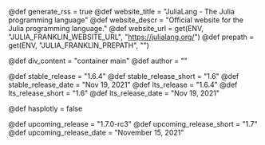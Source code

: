 <!-- RSS parameters -->
@def generate_rss = true
@def website_title = "JuliaLang - The Julia programming language"
@def website_descr = "Official website for the Julia programming language."
@def website_url = get(ENV, "JULIA_FRANKLIN_WEBSITE_URL", "https://julialang.org/")
@def prepath = get(ENV, "JULIA_FRANKLIN_PREPATH", "")

<!-- NOTE: don't change what's below -->
@def div_content = "container main" <!-- instead of franklin-content -->
@def author = ""

<!-- Templating of the Downloads -->
@def stable_release = "1.6.4"
@def stable_release_short = "1.6"
@def stable_release_date = "Nov 19, 2021"
@def lts_release = "1.6.4"
@def lts_release_short = "1.6"
@def lts_release_date = "Nov 19, 2021"

<!-- plotly -->
@def hasplotly = false

<!--
If the following lines are commented, the "upcoming release" section
in `downloads/index.md` will not be shown.
-->
@def upcoming_release = "1.7.0-rc3"
@def upcoming_release_short = "1.7"
@def upcoming_release_date = "November 15, 2021"
